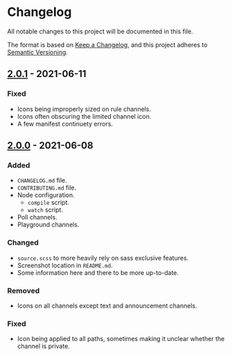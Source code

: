 # Changelog
All notable changes to this project will be documented in this file.

The format is based on [Keep a Changelog](https://keepachangelog.com/en/1.0.0/),
and this project adheres to [Semantic Versioning](https://semver.org/spec/v2.0.0.html).

## [2.0.1] - 2021-06-11
### Fixed
- Icons being improperly sized on rule channels.
- Icons often obscuring the limited channel icon.
- A few manifest continuety errors.

## [2.0.0] - 2021-06-08
### Added
- `CHANGELOG.md` file.
- `CONTRIBUTING.md` file.
- Node configuration.
  - `compile` script.
  - `watch` script.
- Poll channels.
- Playground channels.
### Changed
- `source.scss` to more heavily rely on sass exclusive features.
- Screenshot location in `README.md`.
- Some information here and there to be more up-to-date.
### Removed
- Icons on all channels except text and announcement channels.
### Fixed
- Icon being applied to all paths, sometimes making it unclear whether the channel is private.

[2.0.1]: https://github.com/v-briese/channel-icons/compare/783b622..main
[2.0.0]: https://github.com/v-briese/channel-icons/compare/fc531eb..5a1294e

